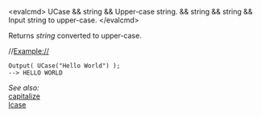 \<evalcmd\> UCase && string && Upper-case string. && string && string && Input string to upper-case. \</evalcmd\>

Returns *string* converted to upper-case.

//<Example://>

    Output( UCase("Hello World") );
    --> HELLO WORLD

*See also:*  
[capitalize](capitalize.md)  
[lcase](lcase.md)  
